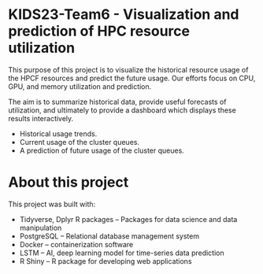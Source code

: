 # KIDS23-Team6 - Visualization and prediction of HPC resource utilization

This purpose of this project is to visualize the historical resource usage of the HPCF resources and predict the future usage. Our efforts focus on CPU, GPU, and memory utilization and prediction.

The aim is to summarize historical data, provide useful forecasts of utilization, and ultimately to provide a dashboard which displays these results interactively. 

- Historical usage trends.
- Current usage of the cluster queues.
- A prediction of future usage of the cluster queues.

# About this project

This project was built with:

-	Tidyverse, Dplyr R packages – Packages for data science and data manipulation
-	PostgreSQL – Relational database management system
-	Docker – containerization software
-	LSTM – AI, deep learning model for time-series data prediction
-	R Shiny – R package for developing web applications
